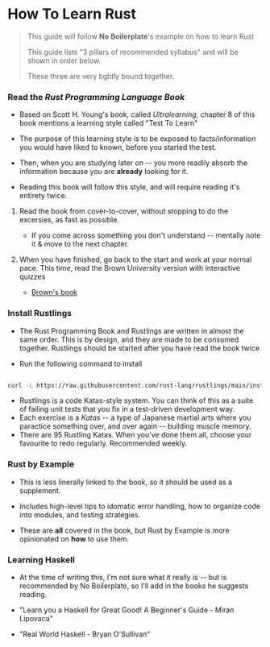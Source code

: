 # How To Learn Rust

> This guide will follow **No Boilerplate**'s example on how to learn Rust
>
> This guide lists "3 pillars of recommended syllabus" and will be shown in order below.
>
> These three are very tightly bound together.

### Read the *Rust Programming Language Book*

- Based on Scott H. Young's book, called *Ultralearning*, chapter 8 of this book mentions a learning style called "Test To Learn"
- The purpose of this learning style is to be exposed to facts/information you would have liked to known, before you started the test.
- Then, when you are studying later on -- you more readily absorb the information because you are **already** looking for it.

- Reading this book will follow this style, and will require reading it's entirety twice.

1. Read the book from cover-to-cover, without stopping to do the excersies, as fast as possible.
    - If you come across something you don't understand -- mentally note it & move to the next chapter. 

2. When you have finished, go back to the start and work at your normal pace. This time, read the Brown University version with interactive quizzes
    - [Brown's book](https://rust-book.cs.brown.edu)

### Install Rustlings

- The Rust Programming Book and Rustlings are written in almost the same order. This is by design, and they are made to be consumed together. Rustlings should be started after you have read the book twice

- Run the following command to install

```bash

curl -L https://raw.githubusercontent.com/rust-lang/rustlings/main/install.sh | bash

```

- Rustlings is a code Katas-style system. You can think of this as a suite of failing unit tests that you fix in a test-driven development way.
- Each exercise is a *Katas* -- a type of Japanese martial arts where you paractice something over, and over again -- building muscle memory.
- There are 95 Rustling Katas. When you've done them all, choose your favourite to redo regularly. Recommended weekly.

### Rust by Example

- This is less linerally linked to the book, so it should be used as a supplement.

- Includes high-level tips to idomatic error handling, how to organize code into modules, and testing strategies.
- These are **all** covered in the book, but Rust by Example is more opinionated on **how** to use them.

### Learning Haskell

- At the time of writing this, I'm not sure what it really is -- but is recommended by No Boilerplate, so I'll add in the books he suggests reading.

- "Learn you a Haskell for Great Good! A Beginner's Guide - Miran Lipovaca"
- "Real World Haskell - Bryan O'Sullivan"
